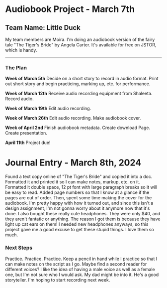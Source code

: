 # Audiobook Project - March 7th
## Team Name: Little Duck

My team members are Moira.
I'm doing an audiobook version of the fairy tale "The Tiger's Bride" by Angela Carter. It's available for free on JSTOR, which is handy.

___

### The Plan
**Week of March 5th**
Decide on a short story to record in audio format.
Print out short story and begin practicing, marking up, etc. for performance.

**Week of March 12th**
Receive audio recording equipment from Shaleeta.
Record audio.

**Week of March 19th**
Edit audio recording.

**Week of March 26th**
Edit audio recording.
Make audiobook cover.

**Week of April 2nd**
Finish audiobook metadata.
Create download Page.
Create presentation.

**April 11th**
Project due!


# Journal Entry - March 8th, 2024

Found a text copy online of "The Tiger's Bride" and copied it into a doc. Formatted it and printed it so I can make notes, markup, etc. on it. Formatted it double space, 12 pt font with large paragraph breaks so it will be easy to read. Added page numbers so that I know at a glance if the pages are out of order.
Then, spent some time making the cover for the audiobook. I'm pretty happy with how it turned out, and since this isn't a design assignment, I'm not gonna worry about it anymore now that it's done.
I also bought these really cute headphones. They were only $40, and they aren't fantatic or anything. The reason I got them is because they have light up cat ears on them! I needed new headphones anyways, so this project gave me a good excuse to get these stupid things. I love them so much.

### Next Steps
Practice. Practice. Practice.
Keep a pencil in hand while I practice so that I can make notes on the script as I go.
Maybe find a second reader for different voices? I like the idea of having a male voice as well as a female one, but I'm not sure who I would ask. My dad might be into it. He's a good storyteller.
I'm hoping to start recording next week.